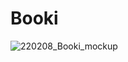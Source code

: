 # Booki
 ![220208_Booki_mockup](https://github.com/farrahtor/Booki/assets/20828379/dd6f76bc-bc17-4994-b8f2-543de966291f)
